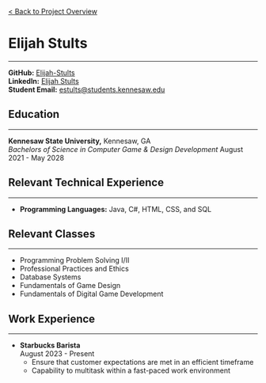 [< Back to Project Overview](../README.md)

# Elijah Stults

***

**GitHub:** [Elijah-Stults](https://github.com/Elijah-Stults) <br>
**LinkedIn:** [Elijah Stults](https://www.linkedin.com/in/elijah-stults-b413a6388/) <br>
**Student Email:** estults@students.kennesaw.edu

## Education 

***

**Kennesaw State University,** Kennesaw, GA <br>
*Bachelors of Science in Computer Game & Design Development* August 2021 - May 2028 <br>

## Relevant Technical Experience 

***

- **Programming Languages:** Java, C#, HTML, CSS, and SQL

## Relevant Classes

***

- Programming Problem Solving I/II
- Professional Practices and Ethics
- Database Systems
- Fundamentals of Game Design
- Fundamentals of Digital Game Development

## Work Experience 

***
- **Starbucks Barista**
<br>August 2023 - Present
  - Ensure that customer expectations are met in an efficient timeframe
  - Capability to multitask within a fast-paced work environment
